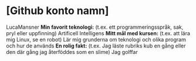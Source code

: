 # [Github konto namn]
LucaMansner
**Min favorit teknologi:** (t.ex. ett programmeringsspråk, sak, pryl eller uppfinning)
Artificell Intelligens
**Mitt mål med kursen:** (t.ex. att lära mig Linux, se en robot)
Lär mig grunderna om teknologi och olika program och hur de används
**En rolig fakt:** (t.ex. Jag läste rubriks kub en gång eller den där gång jag återföddes som en slime)
Jag golffar
